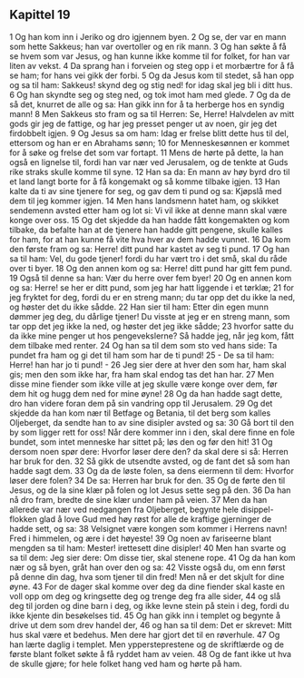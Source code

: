 ## Kapittel 19

1 Og han kom inn i Jeriko og dro igjennem byen.
2 Og se, der var en mann som hette Sakkeus; han var overtoller og en rik mann.
3 Og han søkte å få se hvem som var Jesus, og han kunne ikke komme til for folket, for han var liten av vekst.
4 Da sprang han i forveien og steg opp i et morbærtre for å få se ham; for hans vei gikk der forbi.
5 Og da Jesus kom til stedet, så han opp og sa til ham: Sakkeus! skynd deg og stig ned! for idag skal jeg bli i ditt hus.
6 Og han skyndte seg og steg ned, og tok imot ham med glede.
7 Og da de så det, knurret de alle og sa: Han gikk inn for å ta herberge hos en syndig mann!
8 Men Sakkeus sto fram og sa til Herren: Se, Herre! Halvdelen av mitt gods gir jeg de fattige, og har jeg presset penger ut av noen, gir jeg det firdobbelt igjen.
9 Og Jesus sa om ham: Idag er frelse blitt dette hus til del, ettersom og han er en Abrahams sønn;
10 for Menneskesønnen er kommet for å søke og frelse det som var fortapt.
11 Mens de hørte på dette, la han også en lignelse til, fordi han var nær ved Jerusalem, og de tenkte at Guds rike straks skulle komme til syne.
12 Han sa da: En mann av høy byrd dro til et land langt borte for å få kongemakt og så komme tilbake igjen.
13 Han kalte da ti av sine tjenere for seg, og gav dem ti pund og sa: Kjøpslå med dem til jeg kommer igjen.
14 Men hans landsmenn hatet ham, og skikket sendemenn avsted etter ham og lot si: Vi vil ikke at denne mann skal være konge over oss.
15 Og det skjedde da han hadde fått kongemakten og kom tilbake, da befalte han at de tjenere han hadde gitt pengene, skulle kalles for ham, for at han kunne få vite hva hver av dem hadde vunnet.
16 Da kom den første fram og sa: Herre! ditt pund har kastet av seg ti pund.
17 Og han sa til ham: Vel, du gode tjener! fordi du har vært tro i det små, skal du råde over ti byer.
18 Og den annen kom og sa: Herre! ditt pund har gitt fem pund.
19 Også til denne sa han: Vær du herre over fem byer!
20 Og en annen kom og sa: Herre! se her er ditt pund, som jeg har hatt liggende i et tørklæ;
21 for jeg fryktet for deg, fordi du er en streng mann; du tar opp det du ikke la ned, og høster det du ikke sådde.
22 Han sier til ham: Etter din egen munn dømmer jeg deg, du dårlige tjener! Du visste at jeg er en streng mann, som tar opp det jeg ikke la ned, og høster det jeg ikke sådde;
23 hvorfor satte du da ikke mine penger ut hos pengevekslerne? Så hadde jeg, når jeg kom, fått dem tilbake med renter.
24 Og han sa til dem som sto ved hans side: Ta pundet fra ham og gi det til ham som har de ti pund!
25 - De sa til ham: Herre! han har jo ti pund! -
26 Jeg sier dere at hver den som har, ham skal gis; men den som ikke har, fra ham skal endog tas det han har.
27 Men disse mine fiender som ikke ville at jeg skulle være konge over dem, før dem hit og hugg dem ned for mine øyne!
28 Og da han hadde sagt dette, dro han videre foran dem på sin vandring opp til Jerusalem.
29 Og det skjedde da han kom nær til Betfage og Betania, til det berg som kalles Oljeberget, da sendte han to av sine disipler avsted og sa:
30 Gå bort til den by som ligger rett for oss! Når dere kommer inn i den, skal dere finne en fole bundet, som intet menneske har sittet på; løs den og før den hit!
31 Og dersom noen spør dere: Hvorfor løser dere den? da skal dere si så: Herren har bruk for den.
32 Så gikk de utsendte avsted, og de fant det så som han hadde sagt dem.
33 Og da de løste folen, sa dens eiermenn til dem: Hvorfor løser dere folen?
34 De sa: Herren har bruk for den.
35 Og de førte den til Jesus, og de la sine klær på folen og lot Jesus sette seg på den.
36 Da han nå dro fram, bredte de sine klær under ham på veien.
37 Men da han allerede var nær ved nedgangen fra Oljeberget, begynte hele disippel-flokken glad å love Gud med høy røst for alle de kraftige gjerninger de hadde sett, og sa:
38 Velsignet være kongen som kommer i Herrens navn! Fred i himmelen, og ære i det høyeste!
39 Og noen av fariseerne blant mengden sa til ham: Mester! irettesett dine disipler!
40 Men han svarte og sa til dem: Jeg sier dere: Om disse tier, skal stenene rope.
41 Og da han kom nær og så byen, gråt han over den og sa:
42 Visste også du, om enn først på denne din dag, hva som tjener til din fred! Men nå er det skjult for dine øyne.
43 For de dager skal komme over deg da dine fiender skal kaste en voll opp om deg og kringsette deg og trenge deg fra alle sider,
44 og slå deg til jorden og dine barn i deg, og ikke levne stein på stein i deg, fordi du ikke kjente din besøkelses tid.
45 Og han gikk inn i templet og begynte å drive ut dem som drev handel der,
46 og han sa til dem: Det er skrevet: Mitt hus skal være et bedehus. Men dere har gjort det til en røverhule.
47 Og han lærte daglig i templet. Men yppersteprestene og de skriftlærde og de første blant folket søkte å få ryddet ham av veien.
48 Og de fant ikke ut hva de skulle gjøre; for hele folket hang ved ham og hørte på ham.
